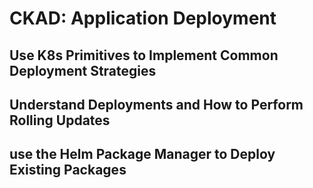 # CKAD: Application Deployment

## Use K8s Primitives to Implement Common Deployment Strategies

## Understand Deployments and How to Perform Rolling Updates

## use the Helm Package Manager to Deploy Existing Packages
